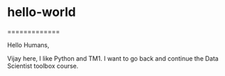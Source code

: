 # hello-world
=============

Hello Humans, 

Vijay here, I like Python and TM1. I want to go back and continue the Data Scientist toolbox course.
